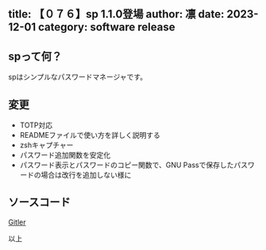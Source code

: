 title: 【０７６】sp 1.1.0登場
author: 凛
date: 2023-12-01
category: software release
----
## spって何？
spはシンプルなパスワードマネージャです。

## 変更
* TOTP対応
* READMEファイルで使い方を詳しく説明する
* zshキャプチャー
* パスワード追加関数を安定化
* パスワード表示とパスワードのコピー関数で、GNU Passで保存したパスワードの場合は改行を追加しない様に

## ソースコード
[Gitler](https://gitler.moe/suwako/sp)

以上
